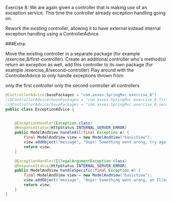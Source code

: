 Exercise 8:
We are again given a controller that is making use of an exception service. This time the controller already exception
handling going on.

Rework the existing controller, allowing it to have external instead internal exception handling using a
ControllerAdvice.

###Extra:

Move the existing controller in a separate package (for example /exercise_8/first-controller).
Create an additional controller who's method(s) return an exception as well, add this controller to its own
package (for example /exercise_8/second-controller)
Play around with the ControllerAdvice to only handle exceptions thrown from:

only the first controller
only the second controller
all controllers

```java
@ControllerAdvice(basePackages = "com.axxes.SpringMvc.exercise_8")
//@ControllerAdvice(basePackages = "com.axxes.SpringMvc.exercise_8.first_controller")
//@ControllerAdvice(basePackages = "com.axxes.SpringMvc.exercise_8.second_controller")
public class ExceptionAdvice {


    @ExceptionHandler(Exception.class)
    @ResponseStatus(HttpStatus.INTERNAL_SERVER_ERROR)
    public ModelAndView handleAll(final Exception e) {
        final ModelAndView view = new ModelAndView("basicView");
        view.addObject("message", "Oops! Something went wrong, try again later.");
        return view;
    }

    @ExceptionHandler(IllegalArgumentException.class)
    @ResponseStatus(HttpStatus.INTERNAL_SERVER_ERROR)
    public ModelAndView handleSpecific(final Exception e) {
        final ModelAndView view = new ModelAndView("basicView");
        view.addObject("message", "Oops! Something went wrong, an IllegalArgument was given.");
        return view;
    }
}

```